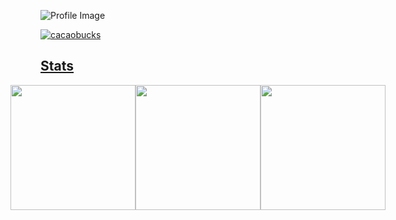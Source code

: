 ![Profile Image](https://github.com/cacaobucks/cacaobucks/blob/main/githubPFhead.png?raw=true)


<p align="left">
  <a href="https://github.com/cacaobucks/cacaobucks/">
    <img src="https://komarev.com/ghpvc/?username=cacaobucks" alt="cacaobucks" />
</p>

## Stats
<div style="display: flex; flex-direction: row; justify-content: center; align-items: center;">
  <a href="https://github.com/anuraghazra/github-readme-stats">
    <img height="200" src="https://github-readme-stats.vercel.app/api?username=cacaobucks&hide=contribs,prs&theme=ambient_gradient" />
  </a>
  <a href="https://github.com/anuraghazra/convoychat">
    <img height="200" src="https://github-readme-stats.vercel.app/api/top-langs?username=cacaobucks&layout=compact&langs_count=8&card_width=320&theme=ambient_gradient" />
  </a>
  <img height="200" style="flex: 1; max-width: 100%;" src="http://github-profile-summary-cards.vercel.app/api/cards/profile-details?username=vn7n24fzkq&theme=ambient_gradient_icons=true" />
</div>
